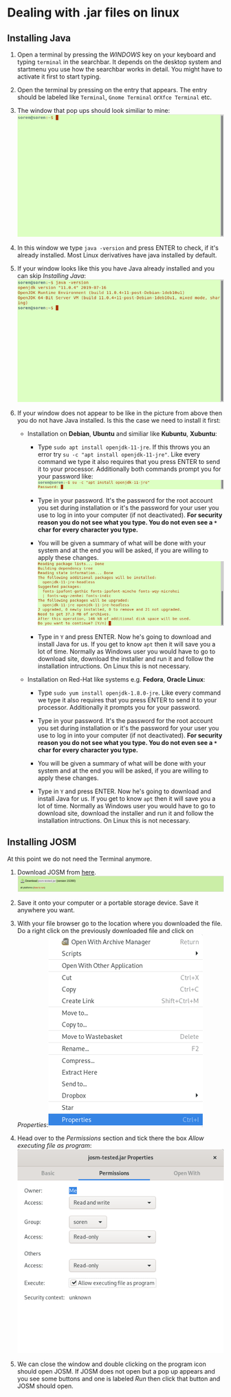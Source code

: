 # Dealing with .jar files on linux

## Installing Java

1. Open a terminal by pressing the _WINDOWS_ key on your keyboard and typing `terminal` in the searchbar. It depends on the desktop system and startmenu you use how the searchbar works in detail. You might have to activate it first to start typing.
2. Open the terminal by pressing on the entry that appears. The entry should be labeled like `Terminal`, `Gnome Terminal` or`Xfce Terminal` etc.
3. The window that pop ups should look similiar to mine: ![](./terminal/out.png)
4. In this window we type `java -version` and press ENTER to check, if it's already installed. Most Linux derivatives have java installed by default.
5. If your window looks like this you have Java already installed and you can skip _Installing Java_: ![](./terminal-java-version/out.png)
6. If your window does not appear to be like in the picture from above then you do not have Java installed. Is this the case we need to install it first:
   
   - Installation on **Debian**, **Ubuntu** and similiar like **Kubuntu**, **Xubuntu**:
     
     - Type `sudo apt install openjdk-11-jre`. If this throws you an error try `su -c "apt install openjdk-11-jre"`. Like every command we type it also requires that you press ENTER to send it to your processor. Additionally both commands prompt you for your password like:![](./terminal-password-prompt/out.png)
     
     - Type in your password. It's the password for the root account you set during installation or it's the password for your user you use to log in into your computer (if not deactivated). **For security reason you do not see what you type. You do not even see a `*` char for every character you type.**
     
     - You will be given a summary of what will be done with your system and at the end you will be asked, if you are willing to apply these changes. ![](./terminal-apt-prompt/out.png)
     
     - Type in `Y` and press ENTER. Now he's going to download and install Java for us. If you get to know `apt` then it will save you a lot of time. Normally as Windows user you would have to go to download site, download the installer and run it and follow the installation intructions. On Linux this is not necessary.
   - Installation on Red-Hat like systems e.g. **Fedora**, **Oracle Linux**:
     
     - Type `sudo yum install openjdk-1.8.0-jre`. Like every command we type it also requires that you press ENTER to send it to your processor. Additionally it prompts you for your password.
     
     - Type in your password. It's the password for the root account you set during installation or it's the password for your user you use to log in into your computer (if not deactivated). **For security reason you do not see what you type. You do not even see a `*` char for every character you type.**
     
     - You will be given a summary of what will be done with your system and at the end you will be asked, if you are willing to apply these changes. 
     
     - Type in `Y` and press ENTER. Now he's going to download and install Java for us. If you get to know `apt` then it will save you a lot of time. Normally as Windows user you would have to go to download site, download the installer and run it and follow the installation intructions. On Linux this is not necessary.

## Installing JOSM

At this point we do not need the Terminal anymore.

1. Download JOSM from [here](https://josm.openstreetmap.de/). ![](./website-jar-download/out.png)

2. Save it onto your computer or a portable storage device. Save it anywhere you want.

3. With your file browser go to the location where you downloaded the file. Do a right click on the previously downloaded file and click on _Properties_:![](./contextmenu-properties/out.png)

4. Head over to the _Permissions_ section and tick there the box _Allow executing file as program_: ![](./properties-permissions/out.png)

5. We can close the window and double clicking on the program icon should open  JOSM. If JOSM does not open but a pop up appears and you see some buttons and one is labeled _Run_ then click that button and JOSM should open.
